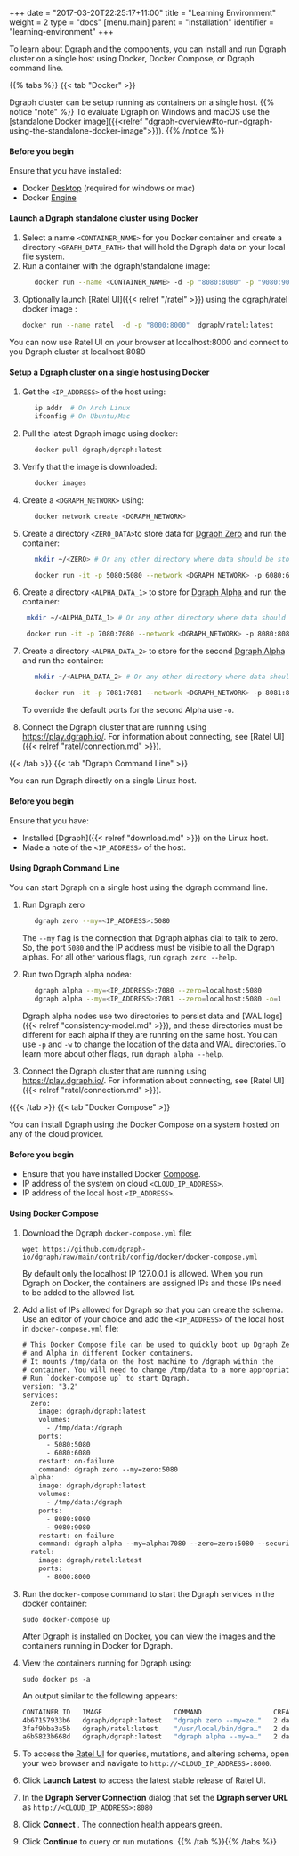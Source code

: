+++
date = "2017-03-20T22:25:17+11:00"
title = "Learning Environment"
weight = 2
type = "docs"
[menu.main]
    parent = "installation"
    identifier = "learning-environment"
+++

To learn about Dgraph and the components, you can install and run Dgraph cluster on a single host using Docker, Docker Compose, or Dgraph command line.

{{% tabs %}} {{< tab "Docker" >}}

Dgraph cluster can be setup running as containers on a single host.
{{% notice "note" %}}
To evaluate Dgraph on Windows and macOS use the [standalone Docker image]({{<relref "dgraph-overview#to-run-dgraph-using-the-standalone-docker-image">}}).
{{% /notice %}}

#### Before you begin

Ensure that you have installed:
 * Docker [Desktop](https://docs.docker.com/desktop/) (required for windows or mac)
 * Docker [Engine](https://docs.docker.com/engine/install/)


#### Launch a Dgraph standalone cluster using Docker
1.  Select a name `<CONTAINER_NAME>` for you Docker container and create a directory `<GRAPH_DATA_PATH>` that will hold the Dgraph data on your local file system.
1.  Run a container with the dgraph/standalone image:
    ```sh
       docker run --name <CONTAINER_NAME> -d -p "8080:8080" -p "9080:9080" -v <DGRAPH_DATA_PATH>:/dgraph dgraph/standalone:latest
    ```
1. Optionally launch [Ratel UI]({{< relref "/ratel" >}}) using the dgraph/ratel docker image :
    ``` sh
    docker run --name ratel  -d -p "8000:8000"  dgraph/ratel:latest
    ```
You can now use Ratel UI on your browser at localhost:8000 and connect to you Dgraph cluster at localhost:8080
#### Setup a Dgraph cluster on a single host using Docker

1. Get the `<IP_ADDRESS>` of the host using:
   ```sh
      ip addr  # On Arch Linux
      ifconfig # On Ubuntu/Mac
   ```
1. Pull the latest Dgraph image using docker:
   ```sh
      docker pull dgraph/dgraph:latest
   ```
1. Verify that the image is downloaded:

   ```sh
      docker images
    ```   
1. Create a `<DGRAPH_NETWORK>` using:
    ```sh
       docker network create <DGRAPH_NETWORK>
    ```
1.  Create a directory `<ZERO_DATA>`to store data for <abbr title="Zero nodes control the Dgraph cluster. It assigns Alpha nodes to groups, re-balances data between groups, handles transaction timestamp and UID assignment.">Dgraph Zero</abbr> and run the container:
    ```sh
       mkdir ~/<ZERO> # Or any other directory where data should be stored.

       docker run -it -p 5080:5080 --network <DGRAPH_NETWORK> -p 6080:6080 -v ~/<ZERO_DATA>:/dgraph dgraph/dgraph:latest dgraph zero --my=<IP_ADDRESS>:5080
    ```
1.  Create a directory `<ALPHA_DATA_1>` to store for <abbr title="Alpha nodes host predicates and indexes. You can scale Dgraph horizontally by adding more Alphas.">Dgraph Alpha
</abbr> and run the container:
    ```sh
     mkdir ~/<ALPHA_DATA_1> # Or any other directory where data should be stored.

     docker run -it -p 7080:7080 --network <DGRAPH_NETWORK> -p 8080:8080 -p 9080:9080 -v ~/<ALPHA_DATA_1>:/dgraph dgraph/dgraph:latest dgraph alpha --zero=<IP_ADDRESS>:5080 --my=<IP_ADDRESS>:7080
    ```
1.  Create a directory `<ALPHA_DATA_2>` to store for the second <abbr title="Alpha nodes host predicates and indexes. You can scale Dgraph horizontally by adding more Alphas.">Dgraph Alpha
</abbr> and run the container:
    ```sh
       mkdir ~/<ALPHA_DATA_2> # Or any other directory where data should be stored.

       docker run -it -p 7081:7081 --network <DGRAPH_NETWORK> -p 8081:8081 -p 9081:9081 -v ~/<ALPHA_DATA_2>:/dgraph dgraph/dgraph:{{< version >}} dgraph alpha --zero=<IP_ADDRESS>:5080 --my=<IP_ADDRESS>:7081  -o=1
    ```
    To override the default ports for the second Alpha use `-o`.    
1.   Connect the Dgraph cluster that are running using https://play.dgraph.io/. For information about connecting, see [Ratel UI]({{< relref "ratel/connection.md" >}}).     

{{< /tab >}}
{{< tab "Dgraph Command Line" >}}

You can run Dgraph directly on a single Linux host.

#### Before you begin

Ensure that you have:
* Installed [Dgraph]({{< relref "download.md" >}}) on the Linux host.
* Made a note of the `<IP_ADDRESS>` of the host.

#### Using Dgraph Command Line
You can start Dgraph on a single host using the dgraph command line.

1. Run Dgraph zero
   ```sh
      dgraph zero --my=<IP_ADDRESS>:5080
   ```
   The `--my` flag is the connection that Dgraph alphas dial to talk to zero. So, the port `5080` and the IP address must be visible to all the Dgraph alphas. For all other various flags, run `dgraph zero --help`.

1. Run two Dgraph alpha nodea:
   ```sh
      dgraph alpha --my=<IP_ADDRESS>:7080 --zero=localhost:5080
      dgraph alpha --my=<IP_ADDRESS>:7081 --zero=localhost:5080 -o=1
   ```
   Dgraph alpha nodes use two directories to persist data and [WAL logs]({{< relref "consistency-model.md" >}}), and these directories must be different for each alpha if they are running on the same host. You can use `-p` and `-w` to change the location of the data and WAL directories.To learn more about other flags, run `dgraph alpha --help`.

1. Connect the Dgraph cluster that are running using https://play.dgraph.io/. For information about connecting, see [Ratel UI]({{< relref "ratel/connection.md" >}}).

{{{< /tab >}}
{{< tab "Docker Compose" >}}

You can install Dgraph using the Docker Compose on a system hosted on any of the cloud provider.

#### Before you begin

   * Ensure that you have installed Docker [Compose](https://docs.docker.com/compose/).
   * IP address of the system on cloud `<CLOUD_IP_ADDRESS>`.
   * IP address of the local host `<IP_ADDRESS>`.

#### Using Docker Compose

1. Download the Dgraph `docker-compose.yml` file:

       wget https://github.com/dgraph-io/dgraph/raw/main/contrib/config/docker/docker-compose.yml

   By default only the localhost IP 127.0.0.1 is allowed. When you run Dgraph on Docker, the containers are assigned IPs and those IPs need to be added to the allowed list.

1. Add a list of IPs allowed for Dgraph so that you can create the schema. Use an     editor of your choice and add the `<IP_ADDRESS>` of the local host in `docker-compose.yml` file:
    ```txt
    # This Docker Compose file can be used to quickly boot up Dgraph Zero
    # and Alpha in different Docker containers.
    # It mounts /tmp/data on the host machine to /dgraph within the
    # container. You will need to change /tmp/data to a more appropriate location.
    # Run `docker-compose up` to start Dgraph.
   version: "3.2"
   services:
      zero:
        image: dgraph/dgraph:latest
        volumes:
          - /tmp/data:/dgraph
        ports:
          - 5080:5080
          - 6080:6080
        restart: on-failure
        command: dgraph zero --my=zero:5080
      alpha:
        image: dgraph/dgraph:latest
        volumes:
          - /tmp/data:/dgraph
        ports:
          - 8080:8080
          - 9080:9080
        restart: on-failure
        command: dgraph alpha --my=alpha:7080 --zero=zero:5080 --security whitelist=<IP_ADDRESS>
      ratel:
        image: dgraph/ratel:latest
        ports:
          - 8000:8000

      ```

1. Run the `docker-compose` command to start the Dgraph services in the docker container:

       sudo docker-compose up

   After Dgraph is installed on Docker, you can view the images and the containers running in Docker for Dgraph.

1. View the containers running for Dgraph using:

       sudo docker ps -a

    An output similar to the following appears:

   ```bash
   CONTAINER ID   IMAGE                  COMMAND                  CREATED
   4b67157933b6   dgraph/dgraph:latest   "dgraph zero --my=ze…"   2 days ago
   3faf9bba3a5b   dgraph/ratel:latest    "/usr/local/bin/dgra…"   2 days ago
   a6b5823b668d   dgraph/dgraph:latest   "dgraph alpha --my=a…"   2 days ago
   ```

1. To access the <abbr title="Ratel is an open source tool for data visualization and cluster management that’s designed to work with Dgraph and DQL.">Ratel UI</abbr> for queries, mutations, and altering schema, open your web browser and navigate to `http://<CLOUD_IP_ADDRESS>:8000`.
1. Click **Launch Latest** to access the latest stable release of Ratel UI.
1. In the **Dgraph Server Connection** dialog that set the **Dgraph server URL** as `http://<CLOUD_IP_ADDRESS>:8080`
1. Click **Connect** . The connection health appears green.
1. Click **Continue** to query or run mutations.
{{% /tab %}}{{% /tabs %}}
